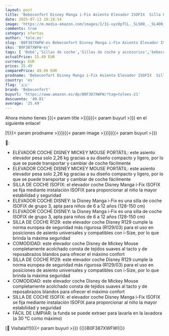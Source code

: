 ```yaml
---
layout: post
title: 'Bebeconfort Disney Manga i-Fix Asiento Elevador ISOFIX  Silla Coche Mickey Mouse para Niños y Niñas de 6 a 12 años  22-36 kg  128-150 cm  Portátil  Cómodo  Compacto  Ligero  Authentic Mickey'
date: 2025-07-13 10:18:54
image: 'https://m.media-amazon.com/images/I/31-uyzOpTCL._SL500_._SL400_.jpg'
comments: true
category: ofertas
author: 'tole.es'
slug: 'B0F387XWFW-es Bebeconfort Disney Manga i-Fix Asiento Elevador ISOFIX...'
sku: 'B0F387XWFW-es'
tags: [ 'Bebé','Sillas de coche','Sillas de coche y accesorios','bebeconfort','isofix','🇪🇸', ]
actualPrice: 25.49 EUR
currency: EUR
price: 25.49
comparePrice: 49.99 EUR
prodname: 'Bebeconfort Disney Manga i-Fix Asiento Elevador ISOFIX  Silla Coche Mickey Mouse para Niños y Niñas de 6 a 12 años  22-36 kg  128-150 cm  Portátil  Cómodo  Compacto  Ligero  Authentic Mickey'
country: 'es'
flag: '🇪🇸'
brand: 'Bebeconfort'
buyurl: 'https://www.amazon.es/dp/B0F387XWFW/?tag=tolees-21'
descuento: '49.01'
average: '25.49'
---
```


Ahora mismo tienes [{{< param title >}}]({{< param buyurl >}}) en el siguiente enlace!

[![{{< param prodname >}}]({{< param image >}})]({{< param buyurl >}})

🔎:

- ELEVADOR COCHE DISNEY MICKEY MOUSE PORTÁTIL: este asiento elevador pesa solo 2,26 kg gracias a su diseño compacto y ligero, por lo que se puede transportar y cambiar de coche fácilmente
- ELEVADOR COCHE DISNEY MICKEY MOUSE PORTÁTIL: este asiento elevador pesa solo 2,26 kg gracias a su diseño compacto y ligero, por lo que se puede transportar y cambiar de coche fácilmente
- SILLA DE COCHE ISOFIX: el elevador coche Disney Manga i-Fix ISOFIX se fija mediante instalación ISOFIX para proporcionar al niño la mayor estabilidad y seguridad
- ELEVADOR COCHE DISNEY: la Disney Manga i-Fix es una silla de coche ISOFIX de grupo 3, apta para niños de 6 a 12 años (128-150 cm)
- ELEVADOR COCHE DISNEY: la Disney Manga i-Fix es una silla de coche ISOFIX de grupo 3, apta para niños de 6 a 12 años (128-150 cm)
- SILLA DE COCHE R129: este elevador coche Disney R129 cumple la norma europea de seguridad más rigurosa (R129/03) para el uso en posiciones de asiento universales y compatibles con i-Size, por lo que brinda la máxima seguridad
- COMODIDAD: este elevador coche Disney de Mickey Mouse completamente acolchado consta de tejidos suaves al tacto y de reposabrazos blandos para ofrecer el máximo confort
- SILLA DE COCHE R129: este elevador coche Disney R129 cumple la norma europea de seguridad más rigurosa (R129/03) para el uso en posiciones de asiento universales y compatibles con i-Size, por lo que brinda la máxima seguridad
- COMODIDAD: este elevador coche Disney de Mickey Mouse completamente acolchado consta de tejidos suaves al tacto y de reposabrazos blandos para ofrecer el máximo confort
- SILLA DE COCHE ISOFIX: el elevador coche Disney Manga i-Fix ISOFIX se fija mediante instalación ISOFIX para proporcionar al niño la mayor estabilidad y seguridad
- FÁCIL DE LIMPIAR: la funda se puede extraer para lavarla en la lavadora (a 30 °C como máximo)

[🛒 Visítala!!!]({{< param buyurl >}})
{{<world>}}B0F387XWFW{{</world>}}
